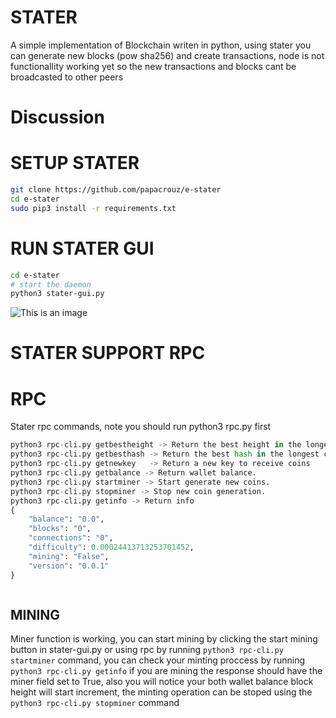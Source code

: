 # STATER

A simple implementation of Blockchain writen in python, using stater you can generate new blocks (pow sha256) and create transactions, node is not functionallity working yet so the new transactions and blocks cant be broadcasted to other peers

# Discussion 



# SETUP STATER
``` bash
git clone https://github.com/papacrouz/e-stater
cd e-stater
sudo pip3 install -r requirements.txt

```

# RUN STATER GUI
``` bash
cd e-stater
# start the daemon 
python3 stater-gui.py
```
![This is an image](https://i.ibb.co/tC3WzMM/stater.png)

# STATER SUPPORT RPC

# RPC

Stater rpc commands, note you should run python3 rpc.py first 
``` python 
python3 rpc-cli.py getbestheight -> Return the best height in the longest chain.
python3 rpc-cli.py getbesthash -> Return the best hash in the longest chain.
python3 rpc-cli.py getnewkey   -> Return a new key to receive coins 
python3 rpc-cli.py getbalance -> Return wallet balance.
python3 rpc-cli.py startminer -> Start generate new coins.
python3 rpc-cli.py stopminer -> Stop new coin generation.
python3 rpc-cli.py getinfo -> Return info 
{
    "balance": "0.0",
    "blocks": "0",
    "connections": "0",
    "difficulty": 0.00024413713253701452,
    "mining": "False",
    "version": "0.0.1"
}



``` 


## MINING

Miner function is working, you can start mining by clicking the start mining button in stater-gui.py or using rpc   by running ``` python3 rpc-cli.py startminer ``` command, you can check your minting proccess by running ``` python3 rpc-cli.py getinfo ``` if you are mining the response should have the miner field set to True, also you will notice your both wallet balance block height will start increment, the minting operation can be stoped using the ``` python3 rpc-cli.py stopminer ``` command

